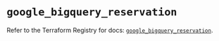 # `google_bigquery_reservation`

Refer to the Terraform Registry for docs: [`google_bigquery_reservation`](https://registry.terraform.io/providers/hashicorp/google-beta/5.41.0/docs/resources/google_bigquery_reservation).
